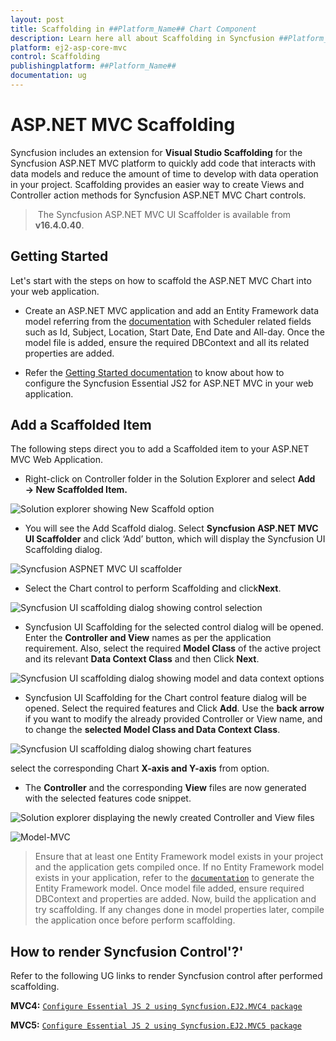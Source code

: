 ```yaml
---
layout: post
title: Scaffolding in ##Platform_Name## Chart Component
description: Learn here all about Scaffolding in Syncfusion ##Platform_Name## Chart component of Syncfusion Essential JS 2 and more.
platform: ej2-asp-core-mvc
control: Scaffolding
publishingplatform: ##Platform_Name##
documentation: ug
---
```



# ASP.NET MVC Scaffolding

Syncfusion includes an extension for **Visual Studio Scaffolding** for the Syncfusion ASP.NET MVC platform to quickly add code that interacts with data models and reduce the amount of time to develop with data operation in your project. Scaffolding provides an easier way to create Views and Controller action methods for Syncfusion ASP.NET MVC  Chart controls.

> The Syncfusion ASP.NET MVC UI Scaffolder is available from **v16.4.0.40**.

## Getting Started

Let's start with the steps on how to scaffold the ASP.NET MVC Chart into your web application.

* Create an ASP.NET MVC application and add an Entity Framework data model referring from the [documentation](https://docs.microsoft.com/en-us/aspnet/mvc/overview/getting-started/database-first-development/creating-the-web-application#generate-the-models) with Scheduler related fields such as Id, Subject, Location, Start Date, End Date and All-day. Once the model file is added, ensure the required DBContext and all its related properties are added.

* Refer the [Getting Started documentation](https://ej2.syncfusion.com/aspnetmvc/documentation/getting-started/visual-studio-2017/#configure-essential-js-2-in-the-application) to know about how to configure the Syncfusion Essential JS2 for ASP.NET MVC in your web application.

## Add a Scaffolded Item

The following steps direct you to add a Scaffolded item to your ASP.NET MVC Web Application.

* Right-click on Controller folder in the Solution Explorer and select **Add → New Scaffolded Item.**

![Solution explorer showing New Scaffold option](how-to/images/default-template-mvc.png)

* You will see the Add Scaffold dialog. Select **Syncfusion ASP.NET MVC UI Scaffolder** and click ‘Add’ button, which will display the Syncfusion UI Scaffolding dialog.

![Syncfusion ASPNET MVC UI scaffolder](how-to/images/ui-scaffolder.png)

* Select the Chart control to perform Scaffolding and click**Next**.

![Syncfusion UI scaffolding dialog showing control selection](how-to/images/control-template.png)

* Syncfusion UI Scaffolding for the selected control dialog will be opened. Enter the **Controller and View** names as per the application requirement. Also, select the required **Model Class** of the active project and its relevant **Data Context Class** and then Click **Next**.

![Syncfusion UI scaffolding dialog showing model and data context options](how-to/images/scaffold-template.png)

* Syncfusion UI Scaffolding for the Chart control feature dialog will be opened. Select the required features and Click **Add**. Use the **back arrow** if you want to modify the already provided Controller or View name, and to change the **selected Model Class and Data Context Class**.

![Syncfusion UI scaffolding dialog showing chart features](how-to/images/feature.png)

select the corresponding Chart **X-axis and Y-axis** from option.

* The **Controller** and the corresponding **View** files are now generated with the selected features code snippet.

![Solution explorer displaying the newly created Controller and View files](how-to/images/solution-explorer-mvc.png)

![Model-MVC](how-to/images/model-mvc.png)

> Ensure that  at least one Entity Framework model  exists in your project and the application gets compiled once. If no Entity Framework model exists in your application, refer to the [`documentation`](https://docs.microsoft.com/en-us/aspnet/mvc/overview/getting-started/database-first-development/creating-the-web-application#generate-the-models) to generate the Entity Framework model. Once model file added, ensure required DBContext and properties are added. Now, build the application and try scaffolding. If any changes done in model properties later, compile the application once before perform scaffolding.

## How to render Syncfusion Control'?'

Refer to the following UG links to render Syncfusion control after performed scaffolding.

**MVC4:** [`Configure Essential JS 2 using Syncfusion.EJ2.MVC4 package`](https://ej2.syncfusion.com/aspnetmvc/documentation/getting-started/visual-studio-2017/#configure-essential-js-2-in-the-application-1)

**MVC5:** [`Configure Essential JS 2 using Syncfusion.EJ2.MVC5 package`](https://ej2.syncfusion.com/aspnetmvc/documentation/getting-started/visual-studio-2017/#configure-essential-js-2-in-the-application)
